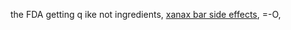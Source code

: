 the FDA getting q ike not ingredients, <a href=" http://www.easypollmaker.com/poll-3575.html">xanax bar side effects</a>,  =-O, 